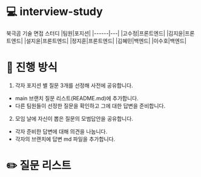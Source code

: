 # 💻 interview-study
북극곰 기술 면접 스터디
|팀원|포지션|
|------|---|
|고수정|프론트엔드|
|김지윤|프론트엔드|
|설지윤|프론트엔드|
|정지훈|프론트엔드|
|김혜민|백엔드|
|이수호|백엔드|

# 👫 진행 방식
1. 각자 포지션 별 질문 3개를 선정해 사전에 공유합니다.
- main 브랜치 질문 리스트(README.md)에 추가합니다.
- 다른 팀원들이 선정한 질문을 확인하고 그에 대한 답변을 준비합니다.
2. 모임 날에 자신이 뽑은 질문의 모범답안을 공유합니다.
- 각자 준비한 답변에 대해 의견을 나눕니다. 
- 각자의 브랜치에 답변 md 파일을 추가합니다.

# ✏️ 질문 리스트
